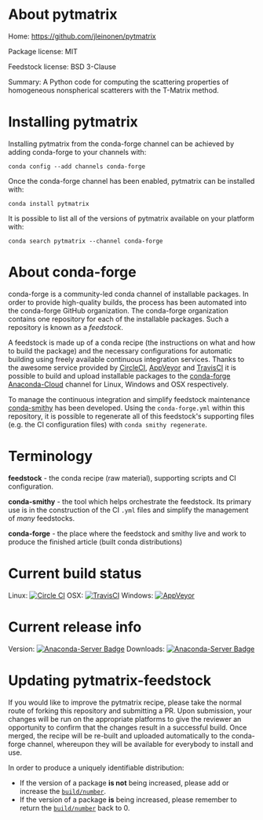 About pytmatrix
===============

Home: https://github.com/jleinonen/pytmatrix

Package license: MIT

Feedstock license: BSD 3-Clause

Summary: A Python code for computing the scattering properties of homogeneous nonspherical scatterers with the T-Matrix method.



Installing pytmatrix
====================

Installing pytmatrix from the conda-forge channel can be achieved by adding conda-forge to your channels with:

```
conda config --add channels conda-forge
```

Once the conda-forge channel has been enabled, pytmatrix can be installed with:

```
conda install pytmatrix
```

It is possible to list all of the versions of pytmatrix available on your platform with:

```
conda search pytmatrix --channel conda-forge
```


About conda-forge
=================

conda-forge is a community-led conda channel of installable packages.
In order to provide high-quality builds, the process has been automated into the
conda-forge GitHub organization. The conda-forge organization contains one repository 
for each of the installable packages. Such a repository is known as a *feedstock*.

A feedstock is made up of a conda recipe (the instructions on what and how to build
the package) and the necessary configurations for automatic building using freely
available continuous integration services. Thanks to the awesome service provided by
[CircleCI](https://circleci.com/), [AppVeyor](http://www.appveyor.com/)
and [TravisCI](https://travis-ci.org/) it is possible to build and upload installable
packages to the [conda-forge](https://anaconda.org/conda-forge)
[Anaconda-Cloud](http://docs.anaconda.org/) channel for Linux, Windows and OSX respectively.

To manage the continuous integration and simplify feedstock maintenance
[conda-smithy](http://github.com/conda-forge/conda-smithy) has been developed.
Using the ``conda-forge.yml`` within this repository, it is possible to regenerate all of
this feedstock's supporting files (e.g. the CI configuration files) with ``conda smithy regenerate``.


Terminology
===========

**feedstock** - the conda recipe (raw material), supporting scripts and CI configuration.

**conda-smithy** - the tool which helps orchestrate the feedstock.
                   Its primary use is in the construction of the CI ``.yml`` files
                   and simplify the management of *many* feedstocks.

**conda-forge** - the place where the feedstock and smithy live and work to
                  produce the finished article (built conda distributions)

Current build status
====================

Linux: [![Circle CI](https://circleci.com/gh/conda-forge/pytmatrix-feedstock.svg?style=svg)](https://circleci.com/gh/conda-forge/pytmatrix-feedstock)
OSX: [![TravisCI](https://travis-ci.org/conda-forge/pytmatrix-feedstock.svg?branch=master)](https://travis-ci.org/conda-forge/pytmatrix-feedstock) 
Windows: [![AppVeyor](https://ci.appveyor.com/api/projects/status/github/conda-forge/pytmatrix-feedstock?svg=True)](https://ci.appveyor.com/project/conda-forge/pytmatrix-feedstock/branch/master)

Current release info
====================
Version: [![Anaconda-Server Badge](https://anaconda.org/conda-forge/pytmatrix/badges/version.svg)](https://anaconda.org/conda-forge/pytmatrix)
Downloads: [![Anaconda-Server Badge](https://anaconda.org/conda-forge/pytmatrix/badges/downloads.svg)](https://anaconda.org/conda-forge/pytmatrix)


Updating pytmatrix-feedstock
============================

If you would like to improve the pytmatrix recipe, please take the normal
route of forking this repository and submitting a PR. Upon submission, your changes will
be run on the appropriate platforms to give the reviewer an opportunity to confirm that the
changes result in a successful build. Once merged, the recipe will be re-built and uploaded
automatically to the conda-forge channel, whereupon they will be available for everybody to
install and use.

In order to produce a uniquely identifiable distribution:
 * If the version of a package **is not** being increased, please add or increase
   the [``build/number``](http://conda.pydata.org/docs/building/meta-yaml.html#build-number-and-string). 
 * If the version of a package **is** being increased, please remember to return
   the [``build/number``](http://conda.pydata.org/docs/building/meta-yaml.html#build-number-and-string)
   back to 0.
